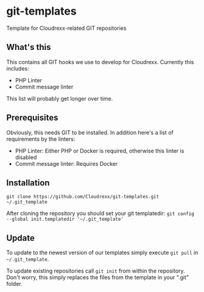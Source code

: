 # git-templates
Template for Cloudrexx-related GIT repositories

## What's this
This contains all GIT hooks we use to develop for Cloudrexx. Currently this includes:
- PHP Linter
- Commit message linter

This list will probably get longer over time.

## Prerequisites
Obviously, this needs GIT to be installed. In addition here's a list of
requirements by the linters:
- PHP Linter: Either PHP or Docker is required, otherwise this linter is disabled
- Commit message linter: Requires Docker

## Installation
`git clone https://github.com/Cloudrexx/git-templates.git ~/.git_template`

After cloning the repository you should set your git templatedir:
`git config --global init.templatedir '~/.git_template'` 
## Update
To update to the newest version of our templates simply execute `git pull` in `~/.git_template`.

To update existing repositories call `git init` from within the repository. Don't worry, this simply replaces the files from the template in your ".git" folder.

